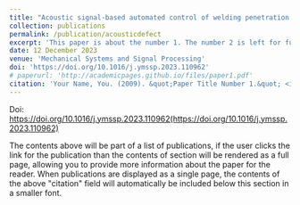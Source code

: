 ```yaml
---
title: "Acoustic signal-based automated control of welding penetration using digital twin technology"
collection: publications
permalink: /publication/acousticdefect
excerpt: 'This paper is about the number 1. The number 2 is left for future work.'
date: 12 December 2023
venue: 'Mechanical Systems and Signal Processing'
doi: 'https://doi.org/10.1016/j.ymssp.2023.110962'
# paperurl: 'http://academicpages.github.io/files/paper1.pdf'
citation: 'Your Name, You. (2009). &quot;Paper Title Number 1.&quot; <i>Journal 1</i>. 1(1).'
---
```

Doi: https://doi.org/10.1016/j.ymssp.2023.110962(https://doi.org/10.1016/j.ymssp.2023.110962)

The contents above will be part of a list of publications, if the user clicks the link for the publication than the contents of section will be rendered as a full page, allowing you to provide more information about the paper for the reader. When publications are displayed as a single page, the contents of the above "citation" field will automatically be included below this section in a smaller font.
